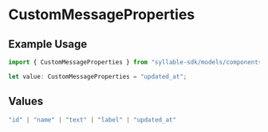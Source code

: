 # CustomMessageProperties

## Example Usage

```typescript
import { CustomMessageProperties } from "syllable-sdk/models/components";

let value: CustomMessageProperties = "updated_at";
```

## Values

```typescript
"id" | "name" | "text" | "label" | "updated_at"
```